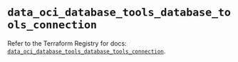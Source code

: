 # `data_oci_database_tools_database_tools_connection`

Refer to the Terraform Registry for docs: [`data_oci_database_tools_database_tools_connection`](https://registry.terraform.io/providers/hashicorp/oci/7.19.0/docs/data-sources/database_tools_database_tools_connection).

